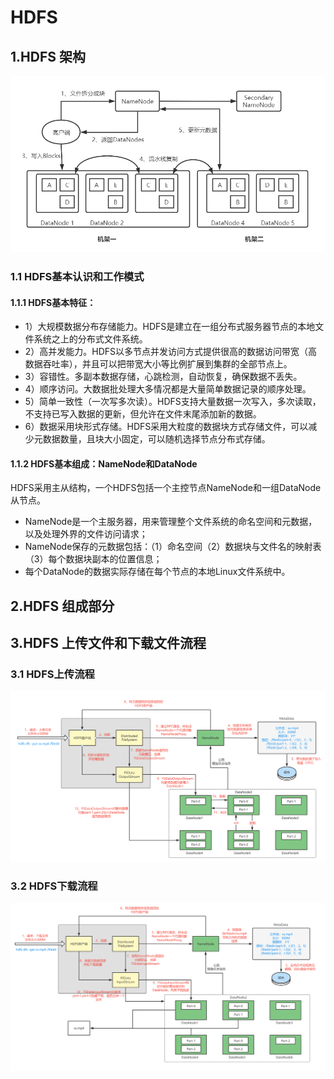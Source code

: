 # HDFS

## 1.HDFS 架构
![](https://github.com/Hi-world-DF/BigDataLearning/blob/main/imgs/hdfs.png)

### 1.1 HDFS基本认识和工作模式

#### 1.1.1 HDFS基本特征：
* 1）大规模数据分布存储能力。HDFS是建立在一组分布式服务器节点的本地文件系统之上的分布式文件系统。
* 2）高并发能力。HDFS以多节点并发访问方式提供很高的数据访问带宽（高数据吞吐率），并且可以把带宽大小等比例扩展到集群的全部节点上。
* 3）容错性。多副本数据存储，心跳检测，自动恢复，确保数据不丢失。
* 4）顺序访问。大数据批处理大多情况都是大量简单数据记录的顺序处理。
* 5）简单一致性（一次写多次读）。HDFS支持大量数据一次写入，多次读取，不支持已写入数据的更新，但允许在文件末尾添加新的数据。
* 6）数据采用块形式存储。HDFS采用大粒度的数据块方式存储文件，可以减少元数据数量，且块大小固定，可以随机选择节点分布式存储。

#### 1.1.2 HDFS基本组成：NameNode和DataNode
HDFS采用主从结构，一个HDFS包括一个主控节点NameNode和一组DataNode从节点。
* NameNode是一个主服务器，用来管理整个文件系统的命名空间和元数据，以及处理外界的文件访问请求；
* NameNode保存的元数据包括：（1）命名空间（2）数据块与文件名的映射表（3）每个数据块副本的位置信息；
* 每个DataNode的数据实际存储在每个节点的本地Linux文件系统中。

## 2.HDFS 组成部分


## 3.HDFS 上传文件和下载文件流程

### 3.1 HDFS上传流程
![](https://github.com/Hi-world-DF/BigDataLearning/blob/main/imgs/hdfs_write.png)

### 3.2 HDFS下载流程
![](https://github.com/Hi-world-DF/BigDataLearning/blob/main/imgs/hdfs_read.png)
